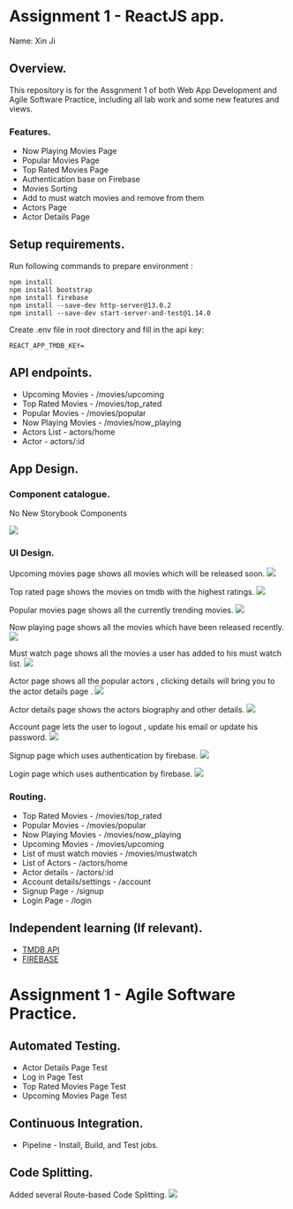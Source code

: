 # Assignment 1 - ReactJS app.

Name: Xin Ji

## Overview.

This repository is for the Assgnment 1 of both Web App Development and Agile Software Practice, including all lab work and some new features and views.

### Features.

+ Now Playing Movies Page
+ Popular Movies Page
+ Top Rated Movies Page
+ Authentication base on Firebase
+ Movies Sorting
+ Add to must watch movies and remove from them
+ Actors Page
+ Actor Details Page

## Setup requirements.

Run following commands to prepare environment :
```
npm install 
npm install bootstrap
npm install firebase
npm install --save-dev http-server@13.0.2
npm install --save-dev start-server-and-test@1.14.0
```
Create .env file in root directory and fill in the api key:
```
REACT_APP_TMDB_KEY=
```
## API endpoints.

+ Upcoming Movies - /movies/upcoming
+ Top Rated Movies - /movies/top_rated
+ Popular Movies - /movies/popular
+ Now Playing Movies - /movies/now_playing
+ Actors List - actors/home
+ Actor - actors/:id

## App Design.

### Component catalogue.

 No New Storybook Components
 
![](./readme_imgs/storybook.png)

### UI Design.

Upcoming movies page shows all movies which will be released soon.
![ ](./readme_imgs/Upcomingmovies.png)

Top rated page shows the movies on tmdb with the highest ratings.
![ ](./readme_imgs/Topratedmovies.png)

Popular movies page shows all the currently trending movies.
![ ](./readme_imgs/Popularmovies.png)

Now playing page shows all the movies which have been released recently.
![ ](./readme_imgs/Nowplayingmovies.png)

Must watch page shows all the movies a user has added to his must watch list.
![ ](./readme_imgs/Mustwatchmovies.png)

Actor page shows all the popular actors , clicking details will bring you to the actor details page .
![ ](./readme_imgs/actors.png)

Actor details page shows the actors biography and other details.
![ ](./readme_imgs/actordetails.png)

Account page lets the user to logout , update his email or update his password.
![ ](./readme_imgs/account.png)

Signup page which uses authentication by firebase.
![ ](./readme_imgs/signup.png)

Login page which uses authentication by firebase.
![ ](./readme_imgs/login.png)

### Routing.
 
+ Top Rated Movies - /movies/top_rated              
+ Popular Movies - /movies/popular                  
+ Now Playing Movies - /movies/now_playing         
+ Upcoming Movies - /movies/upcoming 
+ List of must watch movies - /movies/mustwatch             
+ List of Actors - /actors/home                 
+ Actor details - /actors/:id                       
+ Account details/settings - /account               
+ Signup Page - /signup               
+ Login Page - /login    

## Independent learning (If relevant).

+ [TMDB API](https://developers.themoviedb.org/3)
+ [FIREBASE](https://firebase.google.com/docs/web/setup?authuser=0)


# Assignment 1 - Agile Software Practice.

## Automated Testing.

+ Actor Details Page Test
+ Log in Page Test
+ Top Rated Movies Page Test
+ Upcoming Movies Page Test

## Continuous Integration.

+ Pipeline - Install, Build, and Test jobs.

## Code Splitting.

Added several Route-based Code Splitting.
![ ](./readme_imgs/code-splitting.png)